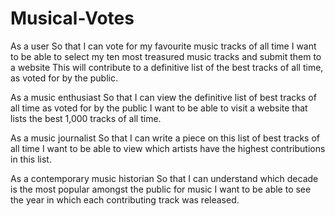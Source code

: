 # Musical-Votes

As a user
So that I can vote for my favourite music tracks of all time
I want to be able to select my ten most treasured music tracks and submit them to a website
This will contribute to a definitive list of the best tracks of all time, as voted for by the public.

As a music enthusiast
So that I can view the definitive list of best tracks of all time as voted for by the public
I want to be able to visit a website that lists the best 1,000 tracks of all time.

As a music journalist
So that I can write a piece on this list of best tracks of all time
I want to be able to view which artists have the highest contributions in this list.

As a contemporary music historian
So that I can understand which decade is the most popular amongst the public for music
I want to be able to see the year in which each contributing track was released.
